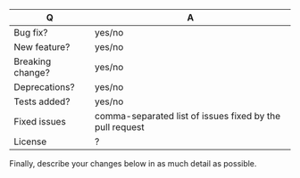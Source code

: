 | Q                | A
| ---------------- | ---
| Bug fix?         | yes/no
| New feature?     | yes/no
| Breaking change? | yes/no
| Deprecations?    | yes/no
| Tests added?     | yes/no
| Fixed issues     | comma-separated list of issues fixed by the pull request
| License          | ?

 Finally, describe your changes below in as much detail as possible.